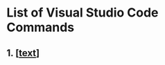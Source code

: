 # List of Visual Studio Code Commands

## 1. [[text](https://img.shields.io/badge/Red%20Hat%20Open%20Shift-E00?logo=shift&logoColor=fff&style=for-the-badge)]

